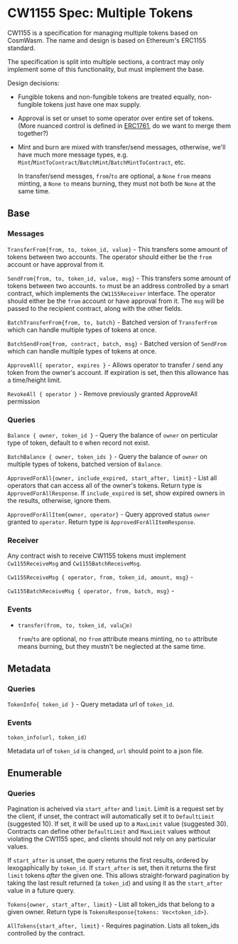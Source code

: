 # CW1155 Spec: Multiple Tokens

CW1155 is a specification for managing multiple tokens based on CosmWasm.
The name and design is based on Ethereum's ERC1155 standard.

The specification is split into multiple sections, a contract may only
implement some of this functionality, but must implement the base.

Design decisions:

- Fungible tokens and non-fungible tokens are treated equally, non-fungible tokens just have one max supply.

- Approval is set or unset to some operator over entire set of tokens. (More nuanced control is defined in
  [ERC1761](https://eips.ethereum.org/EIPS/eip-1761), do we want to merge them together?)

- Mint and burn are mixed with transfer/send messages, otherwise, we'll have much more message types, e.g.
  `Mint`/`MintToContract`/`BatchMint`/`BatchMintToContract`, etc.

  In transfer/send messges, `from`/`to` are optional, a `None` `from` means minting, a `None` `to` means burning, they
must not both be `None` at the same time.

## Base

### Messages

`TransferFrom{from, to, token_id, value}` - This transfers some amount of tokens between two accounts. The operator
should either be the `from` account or have approval from it.

`SendFrom{from, to, token_id, value, msg}` - This transfers some amount of tokens between two accounts. `to` 
must be an address controlled by a smart contract, which implements the `CW1155Receiver` interface. The operator should
either be the `from` account or have approval from it. The `msg` will be passed to the recipient contract, along with
the other fields.

`BatchTransferFrom{from, to, batch}` - Batched version of `TransferFrom` which can handle multiple types of tokens at once.

`BatchSendFrom{from, contract, batch, msg}` - Batched version of `SendFrom` which can handle multiple types of tokens at
once.

`ApproveAll{ operator, expires }` - Allows operator to transfer / send any token from the owner's account. If expiration
is set, then this allowance has a time/height limit.

`RevokeAll { operator }` - Remove previously granted ApproveAll permission

### Queries

`Balance { owner, token_id }` - Query the balance of `owner` on perticular type of token, default to `0` when record not
exist.

`BatchBalance { owner, token_ids }` - Query the balance of `owner` on multiple types of tokens, batched version of
`Balance`.

`ApprovedForAll{owner, include_expired, start_after, limit}` - List all operators that can access all of the owner's
tokens. Return type is `ApprovedForAllResponse`.  If `include_expired` is set, show expired owners in the results,
otherwise, ignore them.

`ApprovedForAllItem{owner, operator}` - Query approved status `owner` granted to `operator`. Return type is
`ApprovedForAllItemResponse`.

### Receiver

Any contract wish to receive CW1155 tokens must implement `Cw1155ReceiveMsg` and `Cw1155BatchReceiveMsg`.

`Cw1155ReceiveMsg { operator, from, token_id, amount, msg}` - 

`Cw1155BatchReceiveMsg { operator, from, batch, msg}` - 

### Events

- `transfer(from, to, token_id, value)`

  `from`/`to` are optional, no `from` attribute means minting, no `to` attribute means burning, but they mustn't be
neglected at the same time.


## Metadata

### Queries

`TokenInfo{ token_id }` - Query metadata url of `token_id`.

### Events

`token_info(url, token_id)`

Metadata url of `token_id` is changed, `url` should point to a json file.

## Enumerable

### Queries

Pagination is acheived via `start_after` and `limit`. Limit is a request
set by the client, if unset, the contract will automatically set it to
`DefaultLimit` (suggested 10). If set, it will be used up to a `MaxLimit`
value (suggested 30). Contracts can define other `DefaultLimit` and `MaxLimit`
values without violating the CW1155 spec, and clients should not rely on
any particular values.

If `start_after` is unset, the query returns the first results, ordered by
lexogaphically by `token_id`. If `start_after` is set, then it returns the
first `limit` tokens *after* the given one. This allows straight-forward 
pagination by taking the last result returned (a `token_id`) and using it
as the `start_after` value in a future query. 

`Tokens{owner, start_after, limit}` - List all token_ids that belong to a given owner.
Return type is `TokensResponse{tokens: Vec<token_id>}`.

`AllTokens{start_after, limit}` - Requires pagination. Lists all token_ids controlled by the contract.

